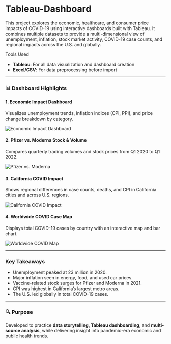 # Tableau-Dashboard
This project explores the economic, healthcare, and consumer price impacts of COVID-19 using interactive dashboards built with Tableau. It combines multiple datasets to provide a multi-dimensional view of unemployment, inflation, stock market activity, COVID-19 case counts, and regional impacts across the U.S. and globally.

Tools Used
- **Tableau**: For all data visualization and dashboard creation
- **Excel/CSV**: For data preprocessing before import

---

### 📊 Dashboard Highlights

#### 1. Economic Impact Dashboard  
Visualizes unemployment trends, inflation indices (CPI, PPI), and price change breakdown by category.

![Economic Impact Dashboard](IMAGE_URL_HERE)

#### 2. Pfizer vs. Moderna Stock & Volume  
Compares quarterly trading volumes and stock prices from Q1 2020 to Q1 2022.

![Pfizer vs. Moderna](IMAGE_URL_HERE)

#### 3. California COVID Impact  
Shows regional differences in case counts, deaths, and CPI in California cities and across U.S. regions.

![California COVID Impact](IMAGE_URL_HERE)

#### 4. Worldwide COVID Case Map  
Displays total COVID-19 cases by country with an interactive map and bar chart.

![Worldwide COVID Map](IMAGE_URL_HERE)

---

### Key Takeaways
- Unemployment peaked at 23 million in 2020.
- Major inflation seen in energy, food, and used car prices.
- Vaccine-related stock surges for Pfizer and Moderna in 2021.
- CPI was highest in California’s largest metro areas.
- The U.S. led globally in total COVID-19 cases.

---

### 🔍 Purpose
Developed to practice **data storytelling, Tableau dashboarding**, and **multi-source analysis**, while delivering insight into pandemic-era economic and public health trends.
